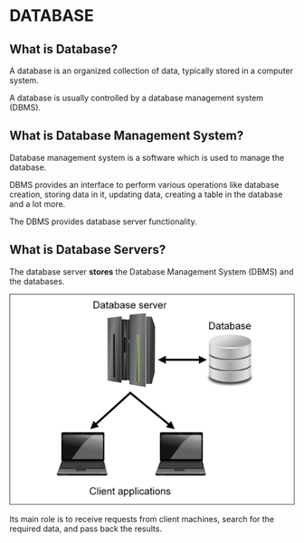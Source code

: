# DATABASE

## What is Database?

A database is an organized collection of data, typically stored in a computer system.

A database is usually controlled by a database management system (DBMS).

## What is Database Management System?

Database management system is a software which is used to manage the database.

DBMS provides an interface to perform various operations like database creation, storing data in it, updating data, creating a table in the database and a lot more.

The DBMS provides database server functionality.

## What is Database Servers?

The database server **stores** the Database Management System (DBMS) and the databases.

![Database server](/Assests/Images/DatabaseServer.png)

Its main role is to receive requests from client machines, search for the required data, and pass back the results.
